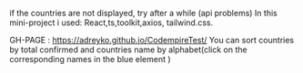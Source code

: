 if the countries are not displayed, try after a while (api problems)
In this mini-project i used: React,ts,toolkit,axios, tailwind.css.

GH-PAGE : https://adreyko.github.io/CodempireTest/
You can sort countries by total confirmed and countries name by alphabet(click on the corresponding names in the blue element )
